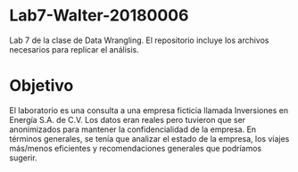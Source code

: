 # Lab7-Walter-20180006
Lab 7 de la clase de Data Wrangling. El repositorio incluye los archivos necesarios para replicar el análisis. 

# Objetivo 
El laboratorio es una consulta a una empresa ficticia llamada Inversiones en Energía S.A. de C.V. Los datos eran reales pero tuvieron que ser anonimizados para mantener la confidencialidad de la empresa. En términos generales, se tenía que analizar el estado de la empresa, los viajes más/menos eficientes y recomendaciones generales que podríamos sugerir.
